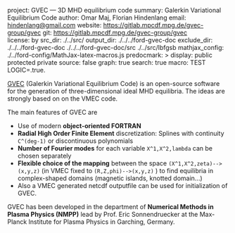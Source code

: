 project: GVEC &mdash; 3D MHD equilibrium code 
summary: Galerkin Variational Equilibrium Code
author: Omar Maj, Florian Hindenlang
email: hindenlang@gmail.com
website: https://gitlab.mpcdf.mpg.de/gvec-group/gvec 
git: https://gitlab.mpcdf.mpg.de/gvec-group/gvec  
license: by
src_dir: ./../src/
output_dir: ./../../ford-gvec-doc
exclude_dir: ./../../ford-gvec-doc
             ./../../ford-gvec-doc/src
             ./../src/lbfgsb
mathjax_config: ./../ford-config/MathJax-latex-macros.js
predocmark: >
display: public
         protected
         private
source: false
graph: true
search: true
macro: TEST
       LOGIC=.true.


[GVEC](https://gitlab.mpcdf.mpg.de/gvec-group/gvec) (Galerkin Variational Equilibrium Code) is an open-source software for
the generation of three-dimensional ideal MHD equilibria.
The ideas are strongly based on on the VMEC code.

The main features of GVEC are

* Use of modern **object-oriented FORTRAN**
* **Radial High Order Finite Element** discretization: Splines with continuity `C^(deg-1)` or discontinuous polynomials
* **Number of Fourier modes** for each variable `X^1,X^2,lambda` can be chosen separately
* **Flexible choice of the mapping** between the space `(X^1,X^2,zeta)--> (x,y,z)` (in VMEC fixed to `(R,Z,phi)-->(x,y,z)` ) 
  to find equilibria in complex-shaped domains (magnetic islands, knotted domain...)
* Also a VMEC generated netcdf outputfile can be used for initialization of GVEC.


GVEC has been developed in the department of **Numerical Methods in Plasma Physics (NMPP)**
lead by Prof. Eric Sonnendruecker at the Max-Planck Institute for Plasma Physics 
in Garching, Germany.

